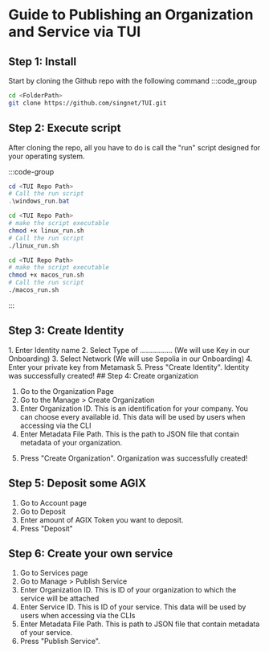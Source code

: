 # Guide to Publishing an Organization and Service via TUI

## Step 1: Install

Start by cloning the Github repo with the following command
:::code_group

```sh
cd <FolderPath>
git clone https://github.com/singnet/TUI.git
```

## Step 2: Execute script

After cloning the repo, all you have to do is call the "run" script designed for your operating system.

:::code-group

```powershell [Windows]
cd <TUI Repo Path>
# Call the run script
.\windows_run.bat
```

```sh [Linux]
cd <TUI Repo Path>
# make the script executable
chmod +x linux_run.sh
# Call the run script
./linux_run.sh
```

```sh [MacOS]
cd <TUI Repo Path>
# make the script executable
chmod +x macos_run.sh
# Call the run script
./macos_run.sh
```

:::

## Step 3: Create Identity

 <ImageViewer src="/assets/images/products/AIMarketplace/TUI/CreatingIdentityTUI.webp" alt="Creating Identity"/>
1. Enter Identity name 
2. Select Type of ................ (We will use Key in our Onboarding)
3. Select Network (We will use Sepolia in our Onboarding)
 <ImageViewer src="/assets/images/products/AIMarketplace/TUI/AccountDetailsMetamask.webp" alt="AccountDetailsMetamask"/>
4. Enter your private key from Metamask
 <ImageViewer src="/assets/images/products/AIMarketplace/TUI/FilledIdentityTUI.webp" alt="Filled Identity Page"/>
5. Press "Create Identity". Identity was successfully created!
## Step 4: Create organization

<ImageViewer src="/assets/images/products/AIMarketplace/TUI/OrganizationPageTUI.webp" alt="Organization Page"/>

1. Go to the Organization Page
2. Go to the Manage > Create Organization
3. Enter Organization ID. This is an identification for your company. You can choose every available id. This data will be used by users when accessing via the CLI
4. Enter Metadata File Path. This is the path to JSON file that contain metadata of your organization.

 <ImageViewer src="/assets/images/products/AIMarketplace/TUI/FilledCreateOrganizationPage.webp" alt="Filled Organization create page"/>

5. Press "Create Organization". Organization was successfully created!
   <ImageViewer src="/assets/images/products/AIMarketplace/TUI/OrganizationSuccessfullyCreatedTUI.webp" alt="Organization successfully created"/>

## Step 5: Deposit some AGIX

<ImageViewer src="/assets/images/products/AIMarketplace/TUI/AccountPage.webp" alt="AccountPage"/>

1. Go to Account page
2. Go to Deposit
3. Enter amount of AGIX Token you want to deposit.
   <ImageViewer src="/assets/images/products/AIMarketplace/TUI/FilledDepositAGIXPage.webp" alt="Filled Deposit Page"/>
4. Press "Deposit"

## Step 6: Create your own service

<ImageViewer src="/assets/images/products/AIMarketplace/TUI/ServicePageTUI.webp" alt="Service Page"/>

1. Go to Services page
2. Go to Manage > Publish Service
3. Enter Organization ID. This is ID of your organization to which the service will be attached
4. Enter Service ID. This is ID of your service. This data will be used by users when accessing via the CLIs
5. Enter Metadata File Path. This is path to JSON file that contain metadata of your service.
   <ImageViewer src="/assets/images/products/AIMarketplace/TUI/FilledServicePublishingPage.webp" alt="Filled Service Page"/>
6. Press "Publish Service".
